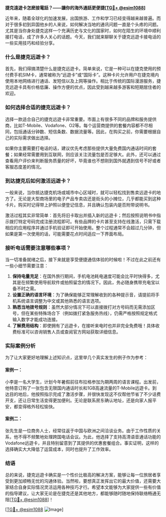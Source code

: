 **捷克遠遊卡怎麽接電話？——讓你的海外通話更便捷[[TG💪+ @esim1088](https://t.me/s/esim1088)]**

近年来，随着全球化的加速发展，出国旅游、工作和学习已经变得越来越普遍。而对于很多初到异国他乡的人来说，如何解决当地的通讯问题一直是个头疼的问题。尤其是当你身处捷克这样一个充满历史与文化的国家时，如何在陌生的环境中顺利接打电话，成了许多人关心的话题。今天，我们就来聊聊关于捷克远遊卡接电话的一些实用技巧和经验分享。

### 什么是捷克远遊卡？

首先，我们得搞清楚什么是捷克远遊卡。简单来说，它是一种可以在捷克使用的预付费手机SIM卡，通常被称为“远遊卡”或“国际卡”。这种卡片允许用户在捷克境内使用本地网络进行通话、发短信以及上网等操作。相比于传统的国际漫游服务，捷克远遊卡具有价格低廉、操作方便的优点，因此受到越来越多游客和短期居住者的欢迎。

### 如何选择合适的捷克远遊卡？

选择一款适合自己的捷克远遊卡非常重要。市面上有很多不同的品牌和服务提供商，比如T-Mobile、Vodafone、O2等。每个运营商提供的套餐内容都不尽相同，包括通话分钟数、短信条数、数据流量等。因此，在购买之前，你需要根据自己的实际需求做出选择。

如果你主要需要打电话的话，建议优先考虑那些提供大量免费国内通话时间的套餐；如果经常需要用到互联网，则应该关注流量包是否足够大。此外，还可以通过查看用户评价来判断服务质量的好坏，毕竟谁也不想刚到国外就遇到信号不好或者客服态度差的情况。

### 到达捷克后如何激活远遊卡？

一般来说，当你抵达捷克机场或城市中心区域时，就可以轻松找到售卖远遊卡的地方了。无论是大型商场里的电子产品专卖店还是街头的小摊位，几乎都能买到这种卡片。购买时记得带上护照以便登记信息，并且确认包装内是否附带说明书。

激活过程其实非常简单：首先将旧卡取出并插入新的远遊卡；然后按照说明书中指示拨打特定号码完成注册流程即可。有些品牌的卡片甚至支持在线激活，只需下载相应的应用程序并通过手机验证即可开始使用。整个过程通常不会超过几分钟，但如果是第一次使用的话，可能需要花点时间适应一下界面布局。

### 接听电话需要注意哪些事项？

当一切准备就绪之后，接下来就是享受便捷通信体验的时候啦！不过在此之前还有一些小细节需要注意：

1. **保持电量充足**：在国外旅行期间，手机电池耗电速度可能会比平时快得多，尤其是在频繁使用导航软件或拍照留念的情况下。因此，务必随身携带充电宝以备不时之需。
2. **设置正确的语言环境**：为了确保能够正常理解收到的各种提示音，请提前将手机系统语言调整为中文或其他熟悉的语言选项。
3. **熟悉当地拨号规则**：虽然大部分情况下可以直接拨打对方号码而无需添加区号，但在某些特殊场合下（例如拨打紧急服务热线），仍需严格按照规定格式输入数字才能成功连接。
4. **了解费用结构**：即使拥有了远遊卡，在接听来电时也并非完全免费哦！具体收费标准可以咨询销售人员或查阅官方网站获取详细信息。

### 实际案例分析

为了让大家更好地理解上述知识点，这里举几个真实发生的例子作为参考：

#### 案例一：
小李是一名大学生，计划今年暑假前往布拉格参加为期两周的语言课程。出发前，他特意订购了一张包含无限国内通话时长和1GB高速流量的T-Mobile远遊卡。到达目的地后，他按照指示完成了激活步骤，并很快发现这不仅帮他节省了不少话费开支，还让日常生活变得更加便利。无论是联系房东确认地址，还是向家人报平安，都变得格外轻松愉快。

#### 案例二：
张先生是一位商务人士，经常往返于中国与欧洲之间洽谈业务。由于工作性质的关系，他不得不频繁地处理跨国电话会议。为此，他选择了支持高清语音通话功能的Vodafone远遊卡，并且特别留意到了其提供的优惠套餐组合。事实证明，这样的选择确实大大降低了运营成本，同时也提升了工作效率。

### 结语

总的来说，捷克远遊卡确实是一个性价比极高的解决方案，能够让每一位旅居者享受到更加顺畅无忧的沟通体验。当然啦，要想真正发挥出它的最大价值，还需要大家结合自身实际情况灵活运用各种技巧才行。希望本文能够为大家提供一些有价值的指导建议，让大家无论是在捷克还是其他地方，都能够随时随地保持联络畅通无阻[[TG💪+ @esim1088](https://t.me/s/esim1088)]！

[[TG💪+ @esim1088](https://t.me/s/esim1088) ![Image](https://i.postimg.cc/4NQfJmqS/Snipaste-2025-05-13-00-14-12.png)]